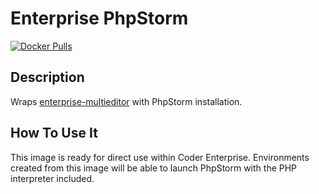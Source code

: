 # Enterprise PhpStorm

[![Docker Pulls](https://img.shields.io/docker/pulls/codercom/enterprise-phpstorm?label=codercom%2Fenterprise-phpstorm)](https://hub.docker.com/r/codercom/enterprise-phpstorm)

## Description

Wraps [enterprise-multieditor](../multieditor/README.md) with PhpStorm
installation.

## How To Use It

This image is ready for direct use within Coder Enterprise. Environments created
from this image will be able to launch PhpStorm with the PHP interpreter included.

